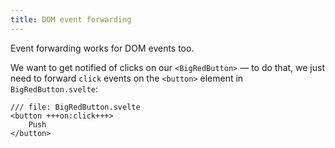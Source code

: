 ```yaml
---
title: DOM event forwarding
---
```


Event forwarding works for DOM events too.

We want to get notified of clicks on our `<BigRedButton>` — to do that, we just need to forward `click` events on the `<button>` element in `BigRedButton.svelte`:

```svelte
/// file: BigRedButton.svelte
<button +++on:click+++>
	Push
</button>
```
